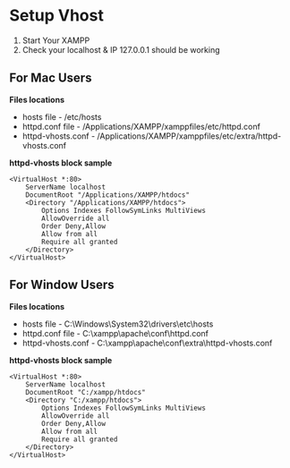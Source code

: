 # Setup Vhost

1. Start Your XAMPP
2. Check your localhost & IP 127.0.0.1 should be working 


## For Mac Users

**Files locations**
- hosts file - /etc/hosts
- httpd.conf file - /Applications/XAMPP/xamppfiles/etc/httpd.conf
- httpd-vhosts.conf - /Applications/XAMPP/xamppfiles/etc/extra/httpd-vhosts.conf

**httpd-vhosts block sample**
```
<VirtualHost *:80>
    ServerName localhost 
    DocumentRoot "/Applications/XAMPP/htdocs"  
    <Directory "/Applications/XAMPP/htdocs">  
        Options Indexes FollowSymLinks MultiViews
        AllowOverride all
        Order Deny,Allow
        Allow from all
        Require all granted
    </Directory>
</VirtualHost>
```

## For Window Users

**Files locations**
- hosts file - C:\Windows\System32\drivers\etc\hosts
- httpd.conf file - C:\xampp\apache\conf\httpd.conf
- httpd-vhosts.conf - C:\xampp\apache\conf\extra\httpd-vhosts.conf

**httpd-vhosts block sample**
```
<VirtualHost *:80>
    ServerName localhost 
    DocumentRoot "C:/xampp/htdocs" 
    <Directory "C:/xampp/htdocs"> 
        Options Indexes FollowSymLinks MultiViews
        AllowOverride all
        Order Deny,Allow
        Allow from all
        Require all granted
    </Directory>
</VirtualHost>
```



